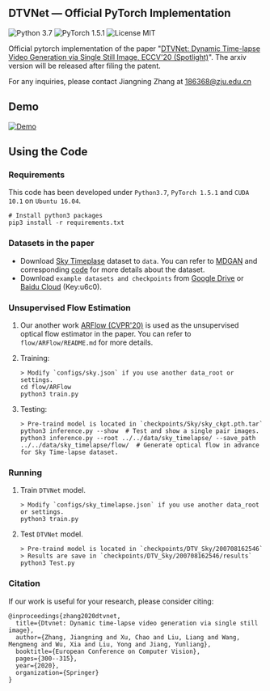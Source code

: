 ## DTVNet &mdash; Official PyTorch Implementation

![Python 3.7](https://img.shields.io/badge/python-3.7-green.svg?style=plastic) ![PyTorch 1.5.1](https://img.shields.io/badge/pytorch-1.5.1-green.svg?style=plastic) ![License MIT](https://img.shields.io/github/license/zhangzjn/APB2Face)

Official pytorch implementation of the paper "[DTVNet: Dynamic Time-lapse Video Generation via Single Still Image, ECCV'20 (Spotlight)](https://arxiv.org/pdf/2008.04776.pdf)". The arxiv version will be released after filing the patent.

For any inquiries, please contact Jiangning Zhang at [186368@zju.edu.cn](mailto:186368@zju.edu.cn)

## Demo

[![Demo](pictures/cover.jpg)](https://www.youtube.com/watch?v=SdZzy42ffEk)

## Using the Code

### Requirements

This code has been developed under `Python3.7`, `PyTorch 1.5.1` and `CUDA 10.1` on `Ubuntu 16.04`. 


```shell
# Install python3 packages
pip3 install -r requirements.txt
```

### Datasets in the paper
- Download [Sky Timeplase](https://drive.google.com/file/d/1xWLiU-MBGN7MrsFHQm4_yXmfHBsMbJQo/view?usp=drive_open) dataset to `data`. You can refer to [MDGAN](https://arxiv.org/pdf/1709.07592.pdf) and corresponding [code](https://github.com/weixiong-ur/mdgan) for more details about the dataset.
- Download `example datasets and checkpoints` from 
[Google Drive](https://drive.google.com/file/d/1Mv3hr5Fkb3L13KP2Oh716x2f0vvLdfLB/view?usp=sharing) 
or 
[Baidu Cloud](https://pan.baidu.com/s/1gj31dZx5tp4s6OzH5K2Tnw) (Key:u6c0).

### Unsupervised Flow Estimation
1. Our another work [ARFlow (CVPR'20)](https://github.com/lliuz/ARFlow) is used as the unsupervised optical flow estimator in the paper. You can refer to `flow/ARFlow/README.md` for more details.

2. Training:

   ```shell
   > Modify `configs/sky.json` if you use another data_root or settings.
   cd flow/ARFlow
   python3 train.py
   ```
   
3. Testing:

    ```shell
    > Pre-traind model is located in `checkpoints/Sky/sky_ckpt.pth.tar`
    python3 inference.py --show  # Test and show a single pair images.
    python3 inference.py --root ../../data/sky_timelapse/ --save_path ../../data/sky_timelapse/flow/  # Generate optical flow in advance for Sky Time-lapse dataset.
    ```

### Running
1. Train `DTVNet` model.

   ```shell
   > Modify `configs/sky_timelapse.json` if you use another data_root or settings.
   python3 train.py
   ```
   
2. Test `DTVNet` model.

   ```shell
   > Pre-traind model is located in `checkpoints/DTV_Sky/200708162546`
   > Results are save in `checkpoints/DTV_Sky/200708162546/results`
   python3 Test.py
   ```
   
### Citation
If our work is useful for your research, please consider citing:

```shell
@inproceedings{zhang2020dtvnet,
  title={Dtvnet: Dynamic time-lapse video generation via single still image},
  author={Zhang, Jiangning and Xu, Chao and Liu, Liang and Wang, Mengmeng and Wu, Xia and Liu, Yong and Jiang, Yunliang},
  booktitle={European Conference on Computer Vision},
  pages={300--315},
  year={2020},
  organization={Springer}
}
```


